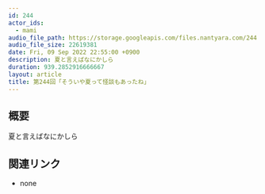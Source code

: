 ```yaml
---
id: 244
actor_ids:
  - mami
audio_file_path: https://storage.googleapis.com/files.nantyara.com/244.mp3
audio_file_size: 22619381
date: Fri, 09 Sep 2022 22:55:00 +0900
description: 夏と言えばなにかしら
duration: 939.2852916666667
layout: article
title: 第244回「そういや夏って怪談もあったね」
---
```

## 概要

夏と言えばなにかしら

## 関連リンク

* none
